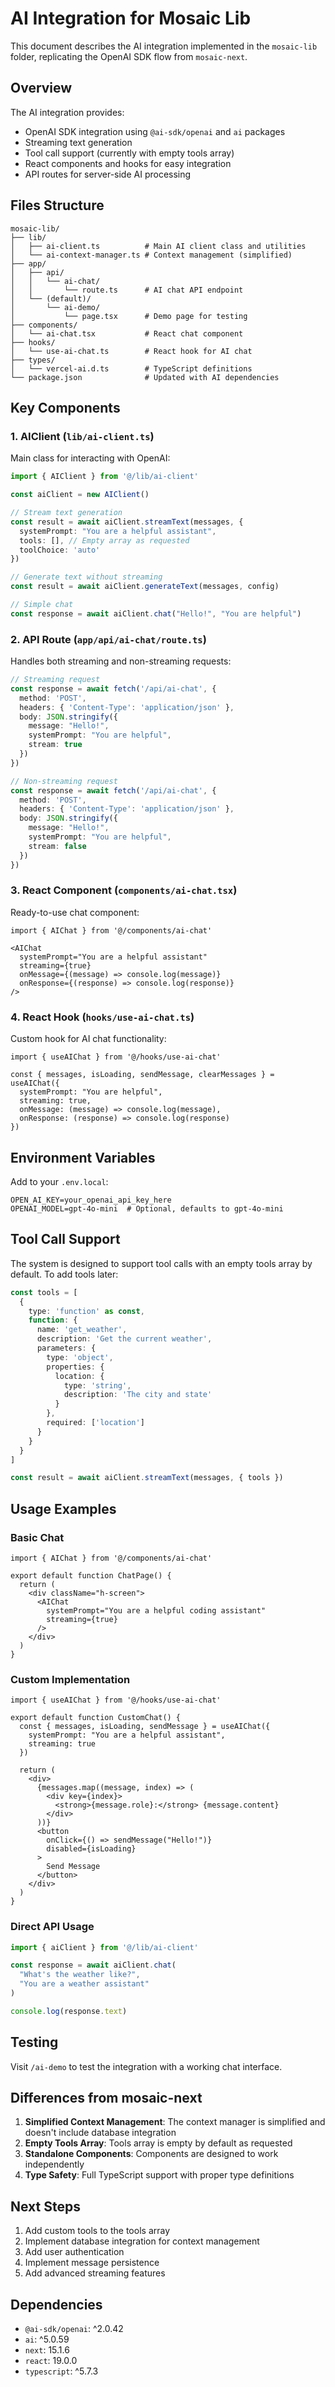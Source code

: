 # AI Integration for Mosaic Lib

This document describes the AI integration implemented in the `mosaic-lib` folder, replicating the OpenAI SDK flow from `mosaic-next`.

## Overview

The AI integration provides:
- OpenAI SDK integration using `@ai-sdk/openai` and `ai` packages
- Streaming text generation
- Tool call support (currently with empty tools array)
- React components and hooks for easy integration
- API routes for server-side AI processing

## Files Structure

```
mosaic-lib/
├── lib/
│   ├── ai-client.ts          # Main AI client class and utilities
│   └── ai-context-manager.ts # Context management (simplified)
├── app/
│   ├── api/
│   │   └── ai-chat/
│   │       └── route.ts      # AI chat API endpoint
│   └── (default)/
│       └── ai-demo/
│           └── page.tsx      # Demo page for testing
├── components/
│   └── ai-chat.tsx           # React chat component
├── hooks/
│   └── use-ai-chat.ts        # React hook for AI chat
├── types/
│   └── vercel-ai.d.ts        # TypeScript definitions
└── package.json              # Updated with AI dependencies
```

## Key Components

### 1. AIClient (`lib/ai-client.ts`)

Main class for interacting with OpenAI:

```typescript
import { AIClient } from '@/lib/ai-client'

const aiClient = new AIClient()

// Stream text generation
const result = await aiClient.streamText(messages, {
  systemPrompt: "You are a helpful assistant",
  tools: [], // Empty array as requested
  toolChoice: 'auto'
})

// Generate text without streaming
const result = await aiClient.generateText(messages, config)

// Simple chat
const response = await aiClient.chat("Hello!", "You are helpful")
```

### 2. API Route (`app/api/ai-chat/route.ts`)

Handles both streaming and non-streaming requests:

```typescript
// Streaming request
const response = await fetch('/api/ai-chat', {
  method: 'POST',
  headers: { 'Content-Type': 'application/json' },
  body: JSON.stringify({
    message: "Hello!",
    systemPrompt: "You are helpful",
    stream: true
  })
})

// Non-streaming request
const response = await fetch('/api/ai-chat', {
  method: 'POST',
  headers: { 'Content-Type': 'application/json' },
  body: JSON.stringify({
    message: "Hello!",
    systemPrompt: "You are helpful",
    stream: false
  })
})
```

### 3. React Component (`components/ai-chat.tsx`)

Ready-to-use chat component:

```tsx
import { AIChat } from '@/components/ai-chat'

<AIChat
  systemPrompt="You are a helpful assistant"
  streaming={true}
  onMessage={(message) => console.log(message)}
  onResponse={(response) => console.log(response)}
/>
```

### 4. React Hook (`hooks/use-ai-chat.ts`)

Custom hook for AI chat functionality:

```tsx
import { useAIChat } from '@/hooks/use-ai-chat'

const { messages, isLoading, sendMessage, clearMessages } = useAIChat({
  systemPrompt: "You are helpful",
  streaming: true,
  onMessage: (message) => console.log(message),
  onResponse: (response) => console.log(response)
})
```

## Environment Variables

Add to your `.env.local`:

```env
OPEN_AI_KEY=your_openai_api_key_here
OPENAI_MODEL=gpt-4o-mini  # Optional, defaults to gpt-4o-mini
```

## Tool Call Support

The system is designed to support tool calls with an empty tools array by default. To add tools later:

```typescript
const tools = [
  {
    type: 'function' as const,
    function: {
      name: 'get_weather',
      description: 'Get the current weather',
      parameters: {
        type: 'object',
        properties: {
          location: {
            type: 'string',
            description: 'The city and state'
          }
        },
        required: ['location']
      }
    }
  }
]

const result = await aiClient.streamText(messages, { tools })
```

## Usage Examples

### Basic Chat

```tsx
import { AIChat } from '@/components/ai-chat'

export default function ChatPage() {
  return (
    <div className="h-screen">
      <AIChat
        systemPrompt="You are a helpful coding assistant"
        streaming={true}
      />
    </div>
  )
}
```

### Custom Implementation

```tsx
import { useAIChat } from '@/hooks/use-ai-chat'

export default function CustomChat() {
  const { messages, isLoading, sendMessage } = useAIChat({
    systemPrompt: "You are a helpful assistant",
    streaming: true
  })

  return (
    <div>
      {messages.map((message, index) => (
        <div key={index}>
          <strong>{message.role}:</strong> {message.content}
        </div>
      ))}
      <button 
        onClick={() => sendMessage("Hello!")}
        disabled={isLoading}
      >
        Send Message
      </button>
    </div>
  )
}
```

### Direct API Usage

```typescript
import { aiClient } from '@/lib/ai-client'

const response = await aiClient.chat(
  "What's the weather like?",
  "You are a weather assistant"
)

console.log(response.text)
```

## Testing

Visit `/ai-demo` to test the integration with a working chat interface.

## Differences from mosaic-next

1. **Simplified Context Management**: The context manager is simplified and doesn't include database integration
2. **Empty Tools Array**: Tools array is empty by default as requested
3. **Standalone Components**: Components are designed to work independently
4. **Type Safety**: Full TypeScript support with proper type definitions

## Next Steps

1. Add custom tools to the tools array
2. Implement database integration for context management
3. Add user authentication
4. Implement message persistence
5. Add advanced streaming features

## Dependencies

- `@ai-sdk/openai`: ^2.0.42
- `ai`: ^5.0.59
- `next`: 15.1.6
- `react`: 19.0.0
- `typescript`: ^5.7.3
